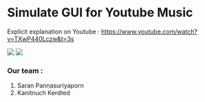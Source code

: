 # Simulate GUI for Youtube Music 
  
 Explicit explanation on Youtube : https://www.youtube.com/watch?v=TXwP440Lczw&t=3s
 
 ![](https://github.com/wallik2/YouTubeMusic-GUI/blob/main/static/%231%20GUI.png?raw=true)
 ![](https://github.com/wallik2/YouTubeMusic-GUI/blob/main/static/%232%20Search%20Pop.png?raw=true)
 
 ### Our team :
 1. Saran Pannasuriyaporn
 2. Kanitnuch Kerdted
